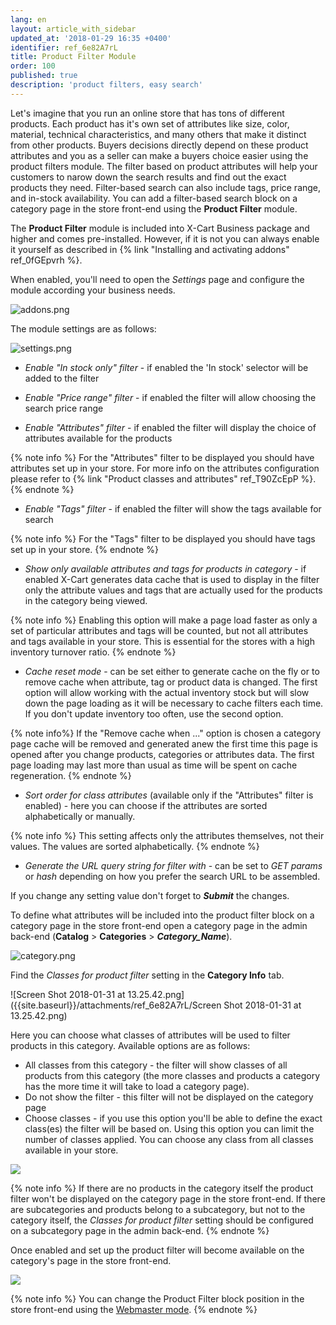 ```yaml
---
lang: en
layout: article_with_sidebar
updated_at: '2018-01-29 16:35 +0400'
identifier: ref_6e82A7rL
title: Product Filter Module
order: 100
published: true
description: 'product filters, easy search'
---
```

Let's imagine that you run an online store that has tons of different products. Each product has it's own set of attributes like size, color, material, technical characteristics, and many others that make it distinct from other products. Buyers decisions directly depend on these product attributes and you as a seller can make a buyers choice easier using the product filters module. The filter based on product attributes will help your customers to narow down the search results and find out the exact products they need. Filter-based search can also include tags, price range,  and in-stock availability. You can add a filter-based search block on a category page in the store front-end using the **Product Filter** module.

The **Product Filter** module is included into X-Cart Business package and higher and comes pre-installed. However, if it is not you can always enable it yourself as described in {% link "Installing and activating addons" ref_0fGEpvrh %}.

When enabled, you'll need to open the _Settings_ page and configure the module according your business needs.

![addons.png]({{site.baseurl}}/attachments/ref_6e82A7rL/addons.png)

The module settings are as follows:

![settings.png]({{site.baseurl}}/attachments/ref_6e82A7rL/settings.png)

* _Enable "In stock only" filter_ - if enabled the 'In stock' selector will be added to the filter 

* _Enable "Price range" filter_ - if enabled the filter will allow choosing the search price range

* _Enable "Attributes" filter_ - if enabled the filter will display the choice of attributes available for the products 

{% note info %}
For the "Attributes" filter to be displayed you should have attributes set up in your store. For more info on the attributes configuration please refer to {% link "Product classes and attributes" ref_T90ZcEpP %}. 
{% endnote %}

* _Enable "Tags" filter_ - if enabled the filter will show the tags available for search

{% note info %}
For the "Tags" filter to be displayed you should have tags set up in your store. 
{% endnote %}

* _Show only available attributes and tags for products in category_ - if enabled X-Cart generates data cache that is used to display in the filter only the attribute values and tags that are actually used for the products in the category being viewed. 

{% note info %} 
Enabling this option will make a page load faster as only a set of particular attributes and tags will be counted, but not all attributes and tags available in your store. This is essential for the stores with a high inventory turnover ratio.
{% endnote %}

* _Cache reset mode_ - can be set either to generate cache on the fly or to remove cache when attribute, tag or product data is changed. The first option will allow working with the actual inventory stock but will slow down the page loading as it will be necessary to cache filters each time. If you don't update inventory too often, use the second option. 

{% note info%}
If the "Remove cache when ..." option is chosen a category page cache will be removed and generated anew the first time this page is opened after you change products, categories or attributes data. The first page loading may last more than usual as time will be spent on cache regeneration.
{% endnote %}

* _Sort order for class attributes_ (available only if the "Attributes" filter is enabled) - here you can choose if the attributes are sorted alphabetically or manually.

{% note info %}
This setting affects only the attributes themselves, not their values. The values are sorted alphabetically. 
{% endnote %}

* _Generate the URL query string for filter with_ - can be set to _GET params_ or _hash_ depending on how you prefer the search URL to be assembled.

If you change any setting value don't forget to _**Submit**_ the changes.

To define what attributes will be included into the product filter block on a category page in the store front-end open a category page in the admin back-end (**Catalog** > **Categories** > **_Category_Name_**).

![category.png]({{site.baseurl}}/attachments/ref_6e82A7rL/category.png)

Find the _Classes for product filter_ setting in the **Category Info** tab.

![Screen Shot 2018-01-31 at 13.25.42.png]({{site.baseurl}}/attachments/ref_6e82A7rL/Screen Shot 2018-01-31 at 13.25.42.png)

Here you can choose what classes of attributes will be used to filter products in this category. Available options are as follows:
* All classes from this category - the filter will show classes of all products from this category (the more classes and products a category has the more time it will take to load a category page).
* Do not show the filter - this filter will not be displayed on the category page
* Choose classes - if you use this option you'll be able to define the exact class(es) the filter will be based on. Using this option you can limit the number of classes applied. You can choose any class from all classes available in your store.

![]({{site.baseurl}}/attachments/ref_6e82A7rL/Screen%20Shot%202018-01-31%20at%2013.26.33.png)

{% note info %}
If there are no products in the category itself the product filter won't be displayed on the category page in the store front-end. If there are subcategories and products belong to a subcategory, but not to the category itself, the _Classes for product filter_ setting should be configured on a subcategory page in the admin back-end.
{% endnote %}

Once enabled and set up the product filter will become available on the category's page in the store front-end.

![]({{site.baseurl}}/attachments/ref_6e82A7rL/store-front.png)

{% note info %}
You can change the Product Filter block position in the store front-end using the [Webmaster mode](https://devs.x-cart.com/webinars_and_video_tutorials/using_webmaster_mode_in_x-cart_5.html "Product Filter Module").
{% endnote %}
